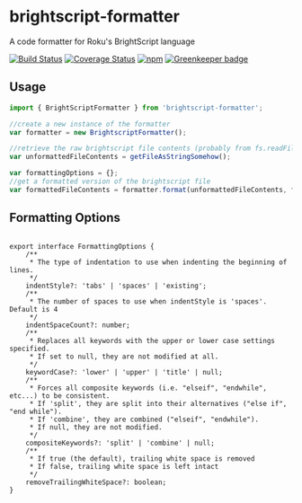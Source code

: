 # brightscript-formatter

A code formatter for Roku's BrightScript language


[![Build Status](https://travis-ci.org/TwitchBronBron/brightscript-formatter.svg?branch=master)](https://travis-ci.org/TwitchBronBron/brightscript-formatter)
[![Coverage Status](https://coveralls.io/repos/github/TwitchBronBron/brightscript-formatter/badge.svg?branch=master)](https://coveralls.io/github/TwitchBronBron/brightscript-formatter?branch=master)
[![npm](https://img.shields.io/npm/v/brightscript-formatter.svg?branch=master)](https://www.npmjs.com/package/brightscript-formatter) [![Greenkeeper badge](https://badges.greenkeeper.io/TwitchBronBron/brightscript-formatter.svg)](https://greenkeeper.io/)

## Usage
```javascript
import { BrightScriptFormatter } from 'brightscript-formatter';

//create a new instance of the formatter
var formatter = new BrightscriptFormatter();

//retrieve the raw brightscript file contents (probably from fs.readFile)
var unformattedFileContents = getFileAsStringSomehow();

var formattingOptions = {};
//get a formatted version of the brightscript file
var formattedFileContents = formatter.format(unformattedFileContents, formattingOptions);

```

## Formatting Options

```

export interface FormattingOptions {
    /**
     * The type of indentation to use when indenting the beginning of lines.
     */
    indentStyle?: 'tabs' | 'spaces' | 'existing';
    /**
     * The number of spaces to use when indentStyle is 'spaces'. Default is 4
     */
    indentSpaceCount?: number;
    /**
     * Replaces all keywords with the upper or lower case settings specified.
     * If set to null, they are not modified at all.
     */
    keywordCase?: 'lower' | 'upper' | 'title' | null;
    /**
     * Forces all composite keywords (i.e. "elseif", "endwhile", etc...) to be consistent.
     * If 'split', they are split into their alternatives ("else if", "end while").
     * If 'combine', they are combined ("elseif", "endwhile").
     * If null, they are not modified.
     */
    compositeKeywords?: 'split' | 'combine' | null;
    /**
     * If true (the default), trailing white space is removed
     * If false, trailing white space is left intact
     */
    removeTrailingWhiteSpace?: boolean;
}

```